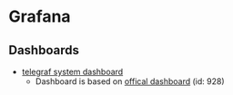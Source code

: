 # Grafana

## Dashboards

- [telegraf system dashboard](./telegraf_system_dashboard.json)
  - Dashboard is based on [offical dashboard](https://grafana.com/grafana/dashboards/928) (id: 928)
